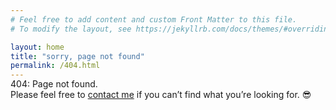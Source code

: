 ```yaml
---
# Feel free to add content and custom Front Matter to this file.
# To modify the layout, see https://jekyllrb.com/docs/themes/#overriding-theme-defaults

layout: home
title: "sorry, page not found"
permalink: /404.html
---
```

<p style="position:relative;top:-16px;padding-bottom:12px;">404: Page not found.<br />Please feel free to <a href="not found">contact me</a> if you can’t find what you’re looking for. 😎</p>